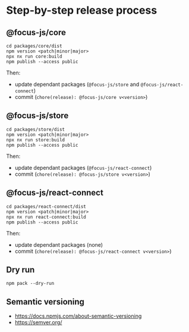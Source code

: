# Step-by-step release process

## @focus-js/core

```
cd packages/core/dist
npm version <patch|minor|major>
npx nx run core:build
npm publish --access public
```

Then:

- update dependant packages (`@focus-js/store` and `@focus-js/react-connect`)
- commit (`chore(release): @focus-js/core v<version>`)

## @focus-js/store

```
cd packages/store/dist
npm version <patch|minor|major>
npx nx run store:build
npm publish --access public
```

Then:

- update dependant packages (`@focus-js/react-connect`)
- commit (`chore(release): @focus-js/store v<version>`)

## @focus-js/react-connect

```
cd packages/react-connect/dist
npm version <patch|minor|major>
npx nx run react-connect:build
npm publish --access public
```

Then:

- update dependant packages (none)
- commit (`chore(release): @focus-js/react-connect v<version>`)

## Dry run

```
npm pack --dry-run
```

## Semantic versioning

- https://docs.npmjs.com/about-semantic-versioning
- https://semver.org/
